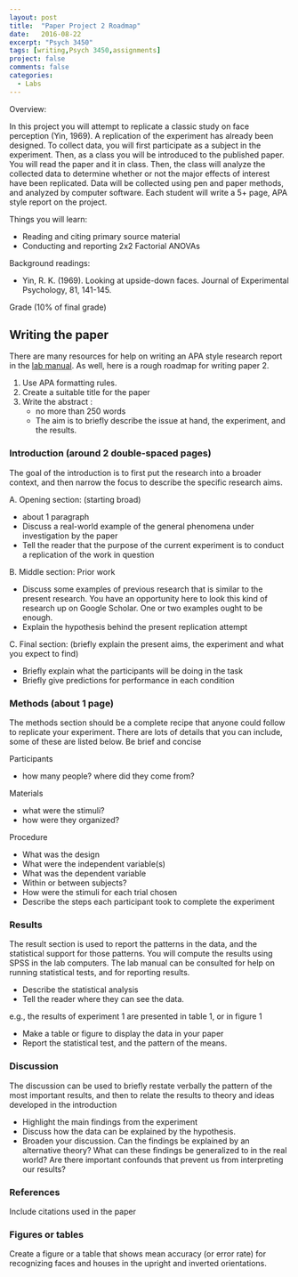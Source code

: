 ```yaml
---
layout: post
title:  "Paper Project 2 Roadmap"
date:   2016-08-22
excerpt: "Psych 3450"
tags: [writing,Psych 3450,assignments]
project: false
comments: false
categories:
  - Labs
---
```


Overview:

In this project you will attempt to replicate a classic study on face perception (Yin, 1969). A replication of the experiment has already been designed. To collect data, you will first participate as a subject in the experiment. Then, as a class you will be introduced to the published paper. You will read the paper and it in class. Then, the class will analyze the collected data to determine whether or not the major effects of interest have been replicated. Data will be collected using pen and paper methods, and analyzed by computer software. Each student will write a 5+ page, APA style report on the project.

Things you will learn:

- Reading and citing primary source material
- Conducting and reporting 2x2 Factorial ANOVAs

Background readings:

- Yin, R. K. (1969). Looking at upside-down faces. Journal of Experimental Psychology, 81, 141-145.

Grade (10% of final grade)

## Writing the paper

There are many resources for help on writing an APA style research report in the [lab manual](https://dl.dropboxusercontent.com/u/14462007/ExpPsych/Lab%20Manual.pdf). As well, here is a rough roadmap for writing paper 2.

1. Use APA formatting rules.
2. Create a suitable title for the paper
3. Write the abstract :
	- no more than 250 words
	- The aim is to briefly describe the issue at hand, the experiment, and the results.

### Introduction (around 2 double-spaced pages)
The goal of the introduction is to first put the research into a broader context, and then narrow the focus to describe the specific research aims.

A. Opening section: (starting broad)

- about 1 paragraph
- Discuss a real-world example of the general phenomena under investigation by the paper
- Tell the reader that the purpose of the current experiment is to conduct a replication of the work in question

B. Middle section: Prior work

- Discuss some examples of previous research that is similar to the present research. You have an opportunity here to look this kind of research up on Google Scholar. One or two examples ought to be enough.
- Explain the hypothesis behind the present replication attempt

C. Final section: (briefly explain the present aims, the experiment and what you expect to find)

-  Briefly explain what the participants will be doing in the task
- Briefly give predictions for performance in each condition

### Methods (about 1 page)

The methods section should be a complete recipe that anyone could follow to replicate your experiment. There are lots of details that you can include, some of these are listed below. Be brief and concise

Participants

- how many people? where did they come from?

Materials

- what were the stimuli?
- how were they organized?

Procedure

- What was the design
- What were the independent variable(s)
- What was the dependent variable
- Within or between subjects?
- How were the stimuli for each trial chosen
- Describe the steps each participant took to  complete the experiment

### Results

The result section is used to report the patterns in the data, and the statistical support for those patterns. You will compute the results using SPSS in the lab computers. The lab manual can be consulted for help on running statistical tests, and for reporting results.

- Describe the statistical analysis 	
- Tell the reader where they can see the data.

e.g., the results of experiment 1 are presented in table 1, or in figure 1
- Make a table or figure to display the data in your paper
- Report the statistical test, and the pattern of the means.

### Discussion

The discussion can be used to briefly restate verbally the pattern of the most important results, and then to relate the results to theory and ideas developed in the introduction

- Highlight the main findings from the experiment
- Discuss how the data can be explained by the hypothesis.
- Broaden your discussion. Can the findings be explained by an alternative theory? What can these findings be generalized to in the real world? Are there important confounds that prevent us from interpreting our results?

### References

Include citations used in the paper

### Figures or tables

Create a figure or a table that shows mean accuracy (or error rate) for recognizing faces and houses in the upright and inverted orientations.
